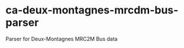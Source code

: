 ca-deux-montagnes-mrcdm-bus-parser
==================================

Parser for Deux-Montagnes MRC2M Bus data
